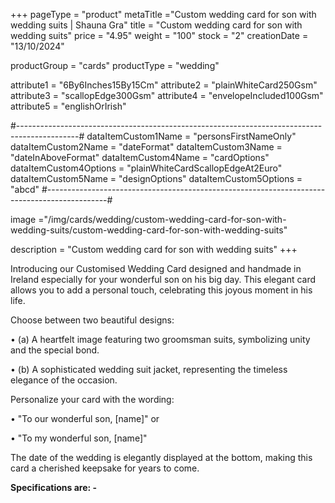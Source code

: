 +++
pageType = "product"
metaTitle ="Custom wedding card for son with wedding suits | Shauna Gra"
title = "Custom wedding card for son with wedding suits"
price = "4.95"
weight = "100"
stock = "2"
creationDate = "13/10/2024"

productGroup = "cards"
productType = "wedding"

attribute1 = "6By6Inches15By15Cm" 
attribute2 = "plainWhiteCard250Gsm" 
attribute3 = "scallopEdge300Gsm" 
attribute4 = "envelopeIncluded100Gsm"
attribute5 = "englishOrIrish"

#---------------------------------------------------------------------------------------------#
dataItemCustom1Name = "personsFirstNameOnly"
dataItemCustom2Name = "dateFormat"
dataItemCustom3Name = "dateInAboveFormat"
dataItemCustom4Name = "cardOptions"
dataItemCustom4Options = "plainWhiteCardScallopEdgeAt2Euro"
dataItemCustom5Name = "designOptions"
dataItemCustom5Options = "abcd"
#---------------------------------------------------------------------------------------------#

image ="/img/cards/wedding/custom-wedding-card-for-son-with-wedding-suits/custom-wedding-card-for-son-with-wedding-suits"

description = "Custom wedding card for son with wedding suits"
+++

Introducing our Customised Wedding Card designed and handmade in Ireland especially for your wonderful son on his big day. This elegant card allows you to add a personal touch, celebrating this joyous moment in his life.

Choose between two beautiful designs:

• (a) A heartfelt image featuring two groomsman suits, symbolizing unity and the special bond.

• (b) A sophisticated wedding suit jacket, representing the timeless elegance of the occasion.

Personalize your card with the wording:

• "To our wonderful son, [name]" or

• "To my wonderful son, [name]"

The date of the wedding is elegantly displayed at the bottom, making this card a cherished keepsake for years to come.

**Specifications are: -**

